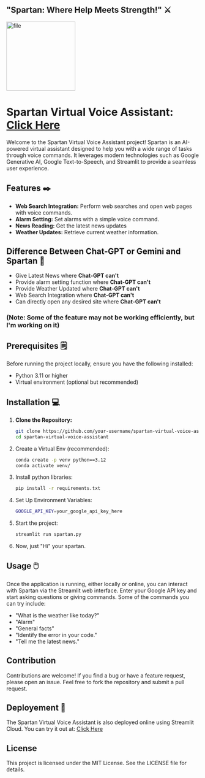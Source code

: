 ## "Spartan: Where Help Meets Strength!" ⚔️
<img src="https://github.com/user-attachments/assets/dddfdfb2-73a7-4a70-a660-64380f880018" alt="file" width="180"/>

# Spartan Virtual Voice Assistant: [Click Here](https://spartan-assistant.streamlit.app/)

Welcome to the Spartan Virtual Voice Assistant project! Spartan is an AI-powered virtual assistant designed to help you with a wide range of tasks through voice commands. It leverages modern technologies such as Google Generative AI, Google Text-to-Speech, and Streamlit to provide a seamless user experience.

## Features ✒️

- **Web Search Integration:** Perform web searches and open web pages with voice commands.
- **Alarm Setting:** Set alarms with a simple voice command.
- **News Reading:** Get the latest news updates
- **Weather Updates:** Retrieve current weather information.

## Difference Between Chat-GPT or Gemini and Spartan  🗽

- Give Latest News where **Chat-GPT can't**
- Provide alarm setting function where **Chat-GPT can't**
- Provide Weather Updated where **Chat-GPT can't**
- Web Search Integration where **Chat-GPT can't**
- Can directly open any desired site where **Chat-GPT can't** 

### (Note: Some of the feature may not be working efficiently, but I'm working on it)

## Prerequisites 🗒️

Before running the project locally, ensure you have the following installed:

- Python 3.11 or higher
- Virtual environment (optional but recommended)

## Installation 💻

1. **Clone the Repository:**

   ```sh
   git clone https://github.com/your-username/spartan-virtual-voice-assistant.git
   cd spartan-virtual-voice-assistant

2. Create a Virtual Env (recommended):

    ```bash
    conda create -p venv python==3.12
    conda activate venv/
    ```

3. Install python libraries:

    ```bash
    pip install -r requirements.txt
    ```

4. Set Up Environment Variables:
   
    ```bash
    GOOGLE_API_KEY=your_google_api_key_here
    ```
    
5. Start the project:

    ```bash
    streamlit run spartan.py 
    ```

6. Now, just "Hi" your spartan.

## Usage 🖱️

Once the application is running, either locally or online, you can interact with Spartan via the Streamlit web interface. Enter your Google API key and start asking questions or giving commands. Some of the commands you can try include:

- "What is the weather like today?"
- "Alarm"
- "General facts"
- "Identify the error in your code."
- "Tell me the latest news."

## Contribution

Contributions are welcome! If you find a bug or have a feature request, please open an issue. Feel free to fork the repository and submit a pull request.

## Deployement 📱

The Spartan Virtual Voice Assistant is also deployed online using Streamlit Cloud. You can try it out at:
[Click Here](https://spartan-assistant.streamlit.app/)

## License

This project is licensed under the MIT License. See the LICENSE file for details.




